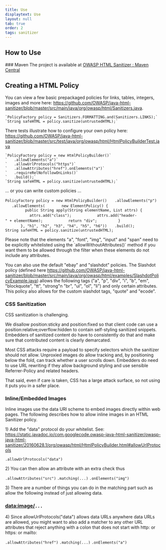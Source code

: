 ```yaml
---
title: Use
displaytext: Use
layout: null
tab: true
order: 2
tags: sanitizer
---
```



## How to Use

### Maven 
The project  is available at [OWASP HTML Sanitizer : Maven Central](https://search.maven.org/#search%7Cga%7C1%7Cowasp%20html%20sanitizer)


## Creating a HTML Policy
You can view a few basic prepackaged policies for links, tables, integers, images and more here:
<https://github.com/OWASP/java-html-sanitizer/blob/master/src/main/java/org/owasp/html/Sanitizers.java>.

    `PolicyFactory policy = Sanitizers.FORMATTING.and(Sanitizers.LINKS);`
    `String safeHTML = policy.sanitize(untrustedHTML);`

There tests illustrate how to configure your own policy here:
<https://github.com/OWASP/java-html-sanitizer/blob/master/src/test/java/org/owasp/html/HtmlPolicyBuilderTest.java>


    `PolicyFactory policy = new HtmlPolicyBuilder()`
    `   .allowElements("a")`
    `   .allowUrlProtocols("https")`
    `   .allowAttributes("href").onElements("a")`
    `   .requireRelNofollowOnLinks()`
    `   .build();`
    `String safeHTML = policy.sanitize(untrustedHTML);`

... or you can write custom policies ...

`PolicyFactory policy = new HtmlPolicyBuilder()`
`   .allowElements("p")`
`   .allowElements(`
`       new ElementPolicy() {`
`         public String apply(String elementName, List`<String>` attrs) {`
`           attrs.add("class");`
`           attrs.add("header-" + elementName);`
`           return "div";`
`         }`
`       }, "h1", "h2", "h3", "h4", "h5", "h6"))`
`   .build();`
`String safeHTML = policy.sanitize(untrustedHTML);`

Please note that the elements "a", "font", "img", "input" and "span"
need to be explicitly whitelisted using the \`allowWithoutAttributes()\`
method if you want them to be allowed through the filter when these
elements do not include any attributes.

You can also use the default "ebay" and "slashdot" policies. The
Slashdot policy (defined here
<https://github.com/OWASP/java-html-sanitizer/blob/master/src/main/java/org/owasp/html/examples/SlashdotPolicyExample.java>)
allows the following tags ("a", "p", "div", "i", "b", "em",
"blockquote", "tt", "strong"n "br", "ul", "ol", "li") and only certain
attributes. This policy also allows for the custom slashdot tags,
"quote" and "ecode".

### CSS Sanitization

CSS sanitization is challenging.

We disallow position:sticky and position:fixed so that client code can
use a position:relative;overflow:hidden to contain self-styling
sanitized snippets. Embedders of sanitized content do have to
consistently do that and make sure that contributed content is clearly
demarcated.

Most CSS attacks require a payload to specify selectors which the
sanitizer should not allow. Unproxied images do allow tracking and, by
positioning below the fold, can track whether a user scrolls down.
Embedders do need to use URL rewriting if they allow background styling
and use sensible Referrer-Policy and related headers.

That said, even if care is taken, CSS has a large attack surface, so not
using it puts you in a safer place.

### Inline/Embedded Images

Inline images use the data URI scheme to embed images directly within
web pages. The following describes how to allow inline images in an HTML
Sanitizer policy.

1\) Add the "data" protocol do your whitelist. See:
<https://static.javadoc.io/com.googlecode.owasp-java-html-sanitizer/owasp-java-html-sanitizer/20160628.1/org/owasp/html/HtmlPolicyBuilder.html#allowUrlProtocols>

`.allowUrlProtocols("data")`

2\) You can then allow an attribute with an extra check thus

`.allowAttributes("src")`
`.matching(...)`
`.onElements("img")`

3\) There are a number of things you can do in the matching part such as
allow the following instead of just allowing data.

### <data:image/>`...`

4\) Since allowUrlProtocols("data") allows data URLs anywhere data URLs
are allowed, you might want to also add a matcher to any other URL
attributes that reject anything with a colon that does not start with
http: or https: or mailto:

`.allowAttributes("href")`
`.matching(...)`
`.onElements("a")`
